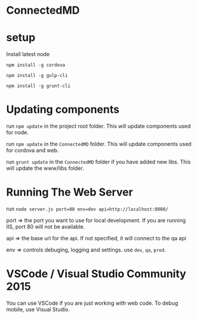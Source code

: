 # ConnectedMD

# setup
Install latest node

`npm install -g cordova`

`npm install -g gulp-cli`

`npm install -g grunt-cli`

# Updating components
run `npm update` in the project root folder. This will update components used for node.

run `npm update` in the `ConnectedMD` folder. This will update components used for cordova and web.

run `grunt update` in the `ConnectedMD` folder if you have added new libs. This will update the www/libs folder.

# Running The Web Server
run `node server.js port=80 env=dev api=http://localhost:8080/`

port => the port you want to use for local development. If you are running IIS, port 80 will not be available.

api => the base url for the api. If not specified, it will connect to the qa api

env => controls debuging, logging and settings. use `dev`, `qa`, `prod`.

# VSCode / Visual Studio Community 2015
You can use VSCode if you are just working with web code. To debug mobile, use Visual Studio.